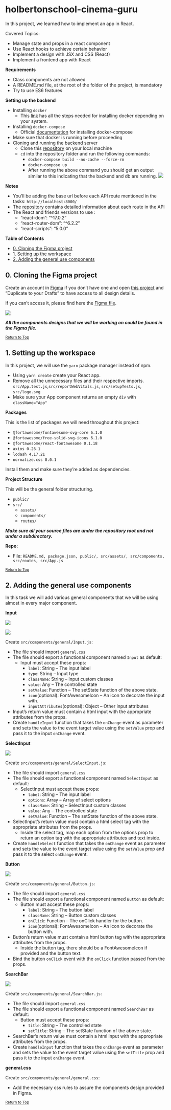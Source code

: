 # holbertonschool-cinema-guru
In this project, we learned how to implement an app in React.

Covered Topics:
- Manage state and props in a react component
- Use React hooks to achieve certain behavior
- Implement a design with JSX and CSS (React)
- Implement a frontend app with React

**Requirements**

- Class components are not allowed
- A README.md file, at the root of the folder of the project, is mandatory
- Try to use ES6 features

**Setting up the backend**

- Installing `docker`
    - This [link](https://docs.docker.com/engine/install/ubuntu/ "link") has all the steps needed for installing docker depending on your system.
- Installing `docker-compose`
    - Official [documentation](https://docs.docker.com/compose/install/ "documentation") for installing docker-compose
- Make sure that docker is running before proceeding
- Cloning and running the backend server
    - Clone this [repository](https://github.com/atefMck/holbertonschool-cinema-guru-API "repository") on your local machine
    - `cd` into the repository folder and run the following commands:
        - `docker-compose build --no-cache --force-rm`
        - `docker-compose up`
        - After running the above command you should get an output similar to this indicating that the backend and db are running. ![](readme_assets/dockerRunning.png)

**Notes**

- You’ll be adding the base url before each API route mentioned in the tasks: `http://localhost:8000/`
- The [repository](https://github.com/atefMck/holbertonschool-cinema-guru-API "repository") contains detailed information about each route in the API
- The React and friends versions to use :
    - “react-dom”: “^17.0.2”
    - “react-router-dom”: “^6.2.2”
    - “react-scripts”: “5.0.0”

**Table of Contents**
- [0. Cloning the Figma project](#0-cloning-the-figma-project)
- [1. Setting up the workspace](#1-setting-up-the-workspace)
- [2. Adding the general use components](#2-adding-the-general-use-components)

## 0. Cloning the Figma project
Create an account in [Figma](https://www.figma.com/ "Figma") if you don’t have one and open [this project](https://www.figma.com/design/RPc247kHDXz5QeFNUM3Gs6/Holbertonschool---Cinema-Guru?node-id=0-1&node-type=canvas "this project") and “Duplicate to your Drafts” to have access to all design details.

If you can’t access it, please find here the [Figma file](readme_assets/cinemaGuru.fig "Figma file").

![](readme_assets/0_figma.png)

**_All the components designs that we will be working on could be found in the Figma file._**

<sub>[Return to Top](#holbertonschool-cinema-guru)</sub>

## 1. Setting up the workspace
In this project, we will use the `yarn` package manager instead of npm.
- Using `yarn create` create your React app.
- Remove all the unnecessary files and their respective imports. `src/App.test.js`,`src/reportWebVitals.js`, `src/setupTests.js`, `src/logo.svg`
- Make sure your App component returns an empty `div` with `className="App"`

**Packages**

This is the list of packages we will need throughout this project:
- `@fortawesome/fontawesome-svg-core 6.1.0`
- `@fortawesome/free-solid-svg-icons 6.1.0`
- `@fortawesome/react-fontawesome 0.1.18`
- `axios 0.26.1`
- `lodash 4.17.21`
- `normalize.css 8.0.1`

Install them and make sure they’re added as dependencies.

**Project Structure**

This will be the general folder structuring.
- `public/`
- `src/`
    - `assets/`
    - `components/`
    - `routes/`

**_Make sure all your source files are under the repository root and not under a subdirectory._**

**Repo:**
- File: `README.md, package.json, public/, src/assets/, src/components, src/routes, src/App.js`

<sub>[Return to Top](#holbertonschool-cinema-guru)</sub>

## 2. Adding the general use components
In this task we will add various general components that we will be using almost in every major component.

**Input**

![](readme_assets/2_textInput.gif)

![](readme_assets/2_dateInput.gif)

Create `src/components/general/Input.js`:

- The file should import `general.css`
- The file should export a functional component named `Input` as default:
    - Input must accept these props:
        - `label`: String – The input label
        - `type`: String – Input type
        - `className`: String – Input custom classes
        - `value`: Any – The controlled state
        - `setValue`: Function – The setState function of the above state.
        - `icon`(optional): FontAwesomeIcon – An icon to decorate the input with.
        - `inputAttributes`(optional): Object – Other input attributes
- Input’s return value must contain a html input with the appropriate attributes from the props.
- Create `handleInput` function that takes the `onChange` event as parameter and sets the value to the event target value using the `setValue` prop and pass it to the input `onChange` event.

**SelectInput**

![](readme_assets/2_selectInput.gif)

Create `src/components/general/SelectInput.js`:

- The file should import `general.css`
- The file should export a functional component named `SelectInput` as default:
    - SelectInput must accept these props:
        - `label`: String – The input label
        - `options`: Array – Array of select options
        - `className`: String – SelectInput custom classes
        - `value`: Any – The controlled state
        - `setValue`: Function – The setState function of the above state.
- SelectInput’s return value must contain a html select tag with the appropriate attributes from the props.
    - Inside the select tag, map each option from the options prop to return an option tag with the appropriate attributes and text inside.
- Create `handleSelect` function that takes the `onChange` event as parameter and sets the value to the event target value using the `setValue` prop and pass it to the select `onChange` event.

**Button**

![](readme_assets/2_button.gif)

Create `src/components/general/Button.js`:

- The file should import `general.css`
- The file should export a functional component named `Button` as default:
    - Button must accept these props:
        - `label`: String – The button label
        - `className`: String – Button custom classes
        - `onClick`: Function – The onClick handler for the button.
        - `icon`(optional): FontAwesomeIcon – An icon to decorate the button with.
- Button’s return value must contain a html button tag with the appropriate attributes from the props.
    - Inside the button tag, there should be a FontAwesomeIcon if provided and the button text.
- Bind the button `onClick` event with the `onClick` function passed from the props.

**SearchBar**

![](readme_assets/2_search.gif)

Create `src/components/general/SearchBar.js`:

- The file should import `general.css`
- The file should export a functional component named `SearchBar` as default:
    - Button must accept these props:
        - `title`: String – The controlled state
        - `setTitle`: String – The setState function of the above state.
- SearchBar’s return value must contain a html input with the appropriate attributes from the props.
- Create `handleInput` function that takes the `onChange` event as parameter and sets the value to the event target value using the `setTitle` prop and pass it to the input `onChange` event.

**general.css**

Create `src/components/general/general.css`:

- Add the necessary css rules to assure the components design provided in Figma.

<sub>[Return to Top](#holbertonschool-cinema-guru)</sub>
